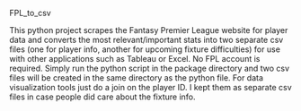 FPL_to_csv

This python project scrapes the Fantasy Premier League website for player data and converts the most relevant/important stats into two separate csv files (one for player info, another for upcoming fixture difficulties) for use with other applications such as Tableau or Excel. No FPL account is required. Simply run the python script in the package directory and two csv files will be created in the same directory as the python file. For data visualization tools just do a join on the player ID. I kept them as separate csv files in case people did care about the fixture info. 
